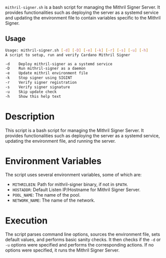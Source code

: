 `mithril-signer.sh` is a bash script for managing the Mithril Signer Server. It provides
functionalities such as deploying the server as a systemd service and updating the
environment file to contain variables specific to the Mithril Signer.

## Usage

```bash
Usage: mithril-signer.sh [-d] [-D] [-e] [-k] [-r] [-s] [-u] [-h]
A script to setup, run and verify Cardano Mithril Signer

-d    Deploy mithril-signer as a systemd service
-D    Run mithril-signer as a daemon
-e    Update mithril environment file
-k    Stop signer using SIGINT
-r    Verify signer registration
-s    Verify signer signature
-u    Skip update check
-h    Show this help text
```

# Description

This script is a bash script for managing the Mithril Signer Server. It provides
functionalities such as deploying the server as a systemd service, updating the
environment file, and running the server.

# Environment Variables

The script uses several environment variables, some of which are:

- `MITHRILBIN`: Path for mithril-signer binary, if not in `$PATH`.
- `HOSTADDR`: Default Listen IP/Hostname for Mithril Signer Server.
- `POOL_NAME`: The name of the pool.
- `NETWORK_NAME`: The name of the network.

# Execution

The script parses command line options, sources the environment file, sets default
values, and performs basic sanity checks. It then checks if the `-d` or `-u` options
were specified and performs the corresponding actions. If no options were specified, it
runs the Mithril Signer Server.
